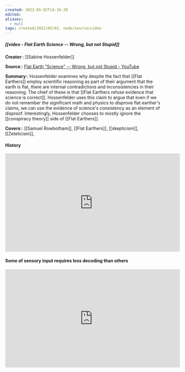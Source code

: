 ```yaml
---
created: 2022-05-02T14:34:29 
edited: 
aliases:
  - null
tags: created/2022/05/02, node/source/video
---
```


##### [[video - Flat Earth Science -- Wrong, but not Stupid]]

**Creator**:: [[Sabine Hossenfelder]]
 
**Source**:: [Flat Earth "Science" -- Wrong, but not Stupid - YouTube](https://www.youtube.com/watch?v=f8DQSM-b2cc)

**Summary**:: Hossenfelder examines why despite the fact that [[Flat Earthers]] employ scientific reasoning as part of their argument that the earth is flat, there are internal contradictions and inconsistencies in their reasoning. The chief of these is that [[Flat Earthers refuse evidence that science is correct]]. Hossenfelder uses this claim to argue that even if we do not remember the significant math and physics to disprove flat earther's claims, we can use the evidence of science's consistency as an element of disproof. Interestingly, Hossenfelder chooses to mostly ignore the [[conspiracy theory]] side of [[Flat Earthers]]. 

**Covers**:: [[Samuel Rowbotham]], [[Flat Earthers]], [[skepticism]], [[Zeteticism]], 

#### History

<iframe width="560" height="315" src="https://www.youtube.com/embed/f8DQSM-b2cc?start=227" title="YouTube video player" frameborder="0" allow="accelerometer; autoplay; clipboard-write; encrypted-media; gyroscope; picture-in-picture" allowfullscreen></iframe>

#### Some of sensory input requires less decoding than others

<iframe width="560" height="315" src="https://www.youtube.com/embed/f8DQSM-b2cc?start=625" title="YouTube video player" frameborder="0" allow="accelerometer; autoplay; clipboard-write; encrypted-media; gyroscope; picture-in-picture" allowfullscreen></iframe>
